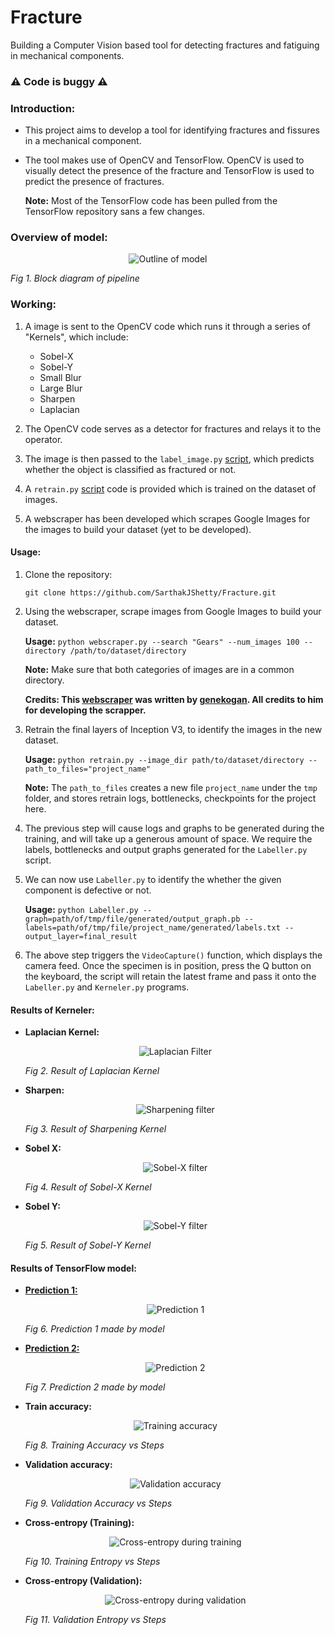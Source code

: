 # Fracture
Building a Computer Vision based tool for detecting fractures and fatiguing in mechanical components.

### :warning: Code is buggy :warning:

### Introduction:
- This project aims to develop a tool for identifying fractures and fissures in a mechanical component.

- The tool makes use of OpenCV and TensorFlow. OpenCV is used to visually detect the presence of the fracture and TensorFlow is used to predict the presence of fractures.

	 <strong>Note:</strong> Most of the TensorFlow code has been pulled from the TensorFlow repository sans a few changes.

### Overview of model:
<p align="center">
	<img src="https://raw.githubusercontent.com/SarthakJShetty/Fracture/master/Data/Pipeline_Overview_PNG.png" title="Outline of model">
	<figcaption><em>Fig 1. Block diagram of pipeline</em>
	</figcaption>
</p>

### Working:
1. A image is sent to the OpenCV code which runs it through a series of "Kernels", which include:

	- Sobel-X
	- Sobel-Y
	- Small Blur
	- Large Blur
	- Sharpen
	- Laplacian

2. The OpenCV code serves as a detector for fractures and relays it to the operator.

3. The image is then passed to the ```label_image.py``` [script](https://github.com/SarthakJShetty/Fracture/blob/master/label_image.py), which predicts whether the object is classified as fractured or not.

4. A ```retrain.py``` [script](https://github.com/SarthakJShetty/Fracture/blob/master/retrain.py) code is provided which is trained on the dataset of images. 

5. A webscraper has been developed which scrapes Google Images for the images to build your dataset (yet to be developed).

#### Usage:

1. Clone the repository:

	```git clone https://github.com/SarthakJShetty/Fracture.git```

2. Using the webscraper, scrape images from Google Images to build your dataset.

	<strong>Usage:</strong> ```python webscraper.py --search "Gears" --num_images 100 --directory /path/to/dataset/directory```

	<strong>Note:</strong> Make sure that both categories of images are in a common directory.

	<strong>Credits: This <a title="Webscraper" href="https://github.com/SarthakJShetty/Fracture/blob/master/webscraper.py">webscraper</a> was written by <a title="genekogan" href="http://genekogan.com/" target="_blank">genekogan</a>. All credits to him for developing the scrapper.</strong>

3. Retrain the final layers of Inception V3, to identify the images in the new dataset.

	<strong>Usage:</strong> ```python retrain.py --image_dir path/to/dataset/directory --path_to_files="project_name"```

	<strong>Note:</strong> The ```path_to_files``` creates a new file ```project_name``` under the ```tmp``` folder, and stores retrain logs, bottlenecks, checkpoints for the project here.</strong>

4. The previous step will cause logs and graphs to be generated during the training, and will take up a generous amount of space. We require the labels, bottlenecks and output graphs generated for the ```Labeller.py``` script.

5. We can now use ```Labeller.py``` to identify the whether the given component is defective or not. 

	<strong>Usage:</strong> ```python Labeller.py --graph=path/of/tmp/file/generated/output_graph.pb --labels=path/of/tmp/file/project_name/generated/labels.txt --output_layer=final_result```

6. The above step triggers the ```VideoCapture()``` function, which displays the camera feed. Once the specimen is in position, press the Q button on the keyboard, the script will retain the latest frame and pass it onto the ```Labeller.py``` and ```Kerneler.py``` programs.

#### Results of Kerneler:

- **Laplacian Kernel:** 
		<p align="center">
			<img title="Laplacian Filter" src="https://raw.githubusercontent.com/SarthakJShetty/Fracture/master/Results/Laplacian_Gray.jpg"/>
			<figcaption>
				<em>Fig 2. Result of Laplacian Kernel</em>
			</figcaption>
		</p>

- **Sharpen:** 	
		<p align="center">
			<img title="Sharpening filter" src="https://raw.githubusercontent.com/SarthakJShetty/Fracture/master/Results/Sharpen_Gray.jpg"/>
			<figcaption>
				<em>Fig 3. Result of Sharpening Kernel</em>
			</figcaption>
		</p>

- **Sobel X:** 
		<p align="center">
			<img title="Sobel-X filter" src="https://raw.githubusercontent.com/SarthakJShetty/Fracture/master/Results/Sobel%20X_Gray.jpg"/>
			<figcaption>
			<em>Fig 4. Result of Sobel-X Kernel</em>
			</figcaption>
		</p>

- **Sobel Y:** 
		<p align="center">
			<img title="Sobel-Y filter" src="https://raw.githubusercontent.com/SarthakJShetty/Fracture/master/Results/Sobel%20Y_Gray.jpg"/>
			<figcaption>
			<em>Fig 5. Result of Sobel-Y Kernel</em>
			</figcaption>
		</p>

#### Results of TensorFlow model:

- **<a title="Result 1" href="https://raw.githubusercontent.com/SarthakJShetty/Fracture/master/Results/Predictions_Terminal_1.png">Prediction 1:</a>**
		<p align="center">
			<img title="Prediction 1" src="https://raw.githubusercontent.com/SarthakJShetty/Fracture/master/Results/Predictions_Terminal_1.png">
			<figcaption>
			<em>Fig 6. Prediction 1 made by model</em>
			</figcaption>
		</p>

- **<a title="Result 2" href="">Prediction 2:</a>**
		<p align="center">
			<img title="Prediction 2" src="https://raw.githubusercontent.com/SarthakJShetty/Fracture/master/Results/Predictions_Terminal_2.png">
			<figcaption>
			<em>Fig 7. Prediction 2 made by model</em>
			</figcaption>
		</p>

- **Train accuracy:**
		<p align="center">
			<img title="Training accuracy" src="https://raw.githubusercontent.com/SarthakJShetty/Fracture/master/Data/TrainingAccuracy_vs_Steps.png">
			<figcaption>
			<em>Fig 8. Training Accuracy vs Steps</em>
			</figcaption>
		</p>

- **Validation accuracy:**
		<p align="center">
			<img title="Validation accuracy" src="https://raw.githubusercontent.com/SarthakJShetty/Fracture/master/Data/ValidationAccuracy_vs_Steps.png">
			<figcaption>
			<em>Fig 9. Validation Accuracy vs Steps</em>
			</figcaption>
		</p>

- **Cross-entropy (Training):**
		<p align="center">
			<img title="Cross-entropy during training" src="https://raw.githubusercontent.com/SarthakJShetty/Fracture/master/Data/TrainingEntropy_vs_Steps.png">
			<figcaption>
			<em>Fig 10. Training Entropy vs Steps</em>
			</figcaption>
		</p>

- **Cross-entropy (Validation):**
		<p align="center">
			<img title="Cross-entropy during validation" src="https://raw.githubusercontent.com/SarthakJShetty/Fracture/master/Data/ValidationEntropy_vs_Steps.png">
			<figcaption>
			<em>Fig 11. Validation Entropy vs Steps</em>
			</figcaption>
		</p>